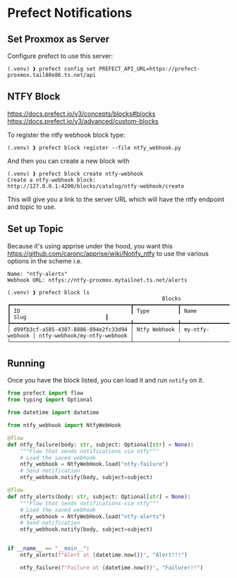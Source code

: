 # Prefect Notifications

## Set Proxmox as Server

Configure prefect to use this server:

```
(.venv) ❱ prefect config set PREFECT_API_URL=https://prefect-proxmox.tail88e86.ts.net/api
```


## NTFY Block

https://docs.prefect.io/v3/concepts/blocks#blocks
https://docs.prefect.io/v3/advanced/custom-blocks 

To register the ntfy webhook block type:

```
(.venv) ❱ prefect block register --file ntfy_webhook.py
```

And then you can create a new block with

```
(.venv) ❱ prefect block create ntfy-webhook
Create a ntfy-webhook block: http://127.0.0.1:4200/blocks/catalog/ntfy-webhook/create
```

This will give you a link to the server URL which will have the ntfy endpoint and topic to use.

## Set up Topic

Because it's using apprise under the hood, you want this https://github.com/caronc/apprise/wiki/Notify_ntfy
to use the various options in the scheme i.e. 

```
Name: "ntfy-alerts"
Webhook URL: ntfys://ntfy-proxmox.mytailnet.ts.net/alerts
```

```
(.venv) ❱ prefect block ls
                                                 Blocks
┏━━━━━━━━━━━━━━━━━━━━━━━━━━━━━━━━━━━━━━┳━━━━━━━━━━━━━━┳━━━━━━━━━━━━━━━━━┳━━━━━━━━━━━━━━━━━━━━━━━━━━━━━━┓
┃ ID                                   ┃ Type         ┃ Name            ┃ Slug                         ┃
┡━━━━━━━━━━━━━━━━━━━━━━━━━━━━━━━━━━━━━━╇━━━━━━━━━━━━━━╇━━━━━━━━━━━━━━━━━╇━━━━━━━━━━━━━━━━━━━━━━━━━━━━━━┩
│ d99fb3cf-a585-4307-8886-894e2fc33d94 │ Ntfy Webhook │ my-ntfy-webhook │ ntfy-webhook/my-ntfy-webhook │
└──────────────────────────────────────┴──────────────┴─────────────────┴──────────────────────────────┘
```

## Running

Once you have the block listed, you can load it and run `notify` on it.

```python
from prefect import flow
from typing import Optional

from datetime import datetime

from ntfy_webhook import NtfyWebHook

@flow
def ntfy_failure(body: str, subject: Optional[str] = None):  
    """Flow that sends notifications via ntfy"""
    # Load the saved webhook
    ntfy_webhook = NtfyWebHook.load("ntfy-failure")  
    # Send notification
    ntfy_webhook.notify(body, subject=subject)

@flow
def ntfy_alerts(body: str, subject: Optional[str] = None):  
    """Flow that sends notifications via ntfy"""
    # Load the saved webhook
    ntfy_webhook = NtfyWebHook.load("ntfy-alerts")  
    # Send notification
    ntfy_webhook.notify(body, subject=subject)


if __name__ == "__main__":    
    ntfy_alerts(f"Alert at {datetime.now()}", "Alert!!!")

    ntfy_failure(f"Failure at {datetime.now()}", "Failure!!!")
```